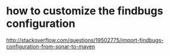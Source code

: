 # how to customize the findbugs configuration #
http://stackoverflow.com/questions/19502775/import-findbugs-configuration-from-sonar-to-maven
